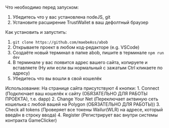 Что необходимо перед запуском:
  1. Убедитесь что у вас установлена nodeJS, git
  2. Установите расширение TrustWallet в ваш дефолтный браузер

Как установить и запустить:
  1. `git clone https://github.com/maebeAss/abob`
  2. Открываете проект в любом код-редакторе (e.g. VSCode)
  3. Создаёте новый терминал в папке abob, пишите в терминале `npm run dev`
  4. В терминале у вас появится адрес вашего сайта, копируете и вставляете (Ну или если вы нормальный с зажатым Ctrl кликаете по адресу)
  5. Убедитесь что вы вошли в свой кошелёк

Использование: 
  На странице сайта присутствуют 4 кнопки:
    1. Connect (Подключает ваш кошелёк к сайту (ОБЯЗАТЕЛЬНО ДЛЯ РАБОТЫ ПРОЕКТА), т.е. dapp)
    2. Change Your Net (Переключает актвиную сеть кошелька с любой вашей на Polygon (ОБЯЗАТЕЛЬНО ДЛЯ РАБОТЫ))
    3. Check all tokens (Проверяет все токены Wailur(WLR) на адресе, который введён в строку ввода)
    4. Register (Регистрирует вас внутри системы контракта GameClicker)
